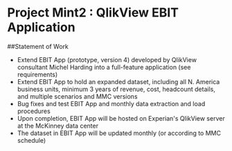 # Project Mint2 : QlikView EBIT Application
##Statement of Work
* Extend EBIT App (prototype, version 4) developed by QlikView consultant Michel Harding into a full-feature application (see requirements)
* Extend EBIT App to hold an expanded dataset, including all N. America business units, minimum 3 years of revenue, cost, headcount details, and multiple scenarios and MMC versions
* Bug fixes and test EBIT App and monthly data extraction and load procedures
* Upon completion, EBIT App will be hosted on Experian's QlikView server at the McKinney data center
* The dataset in EBIT App will be updated monthly (or according to MMC schedule)
